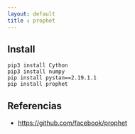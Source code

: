 ```yaml
---
layout: default
title : prophet
---
```


## Install

    pip3 install Cython
    pip3 install numpy
    pip install pystan==2.19.1.1
    pip install prophet


## Referencias

* https://github.com/facebook/prophet
